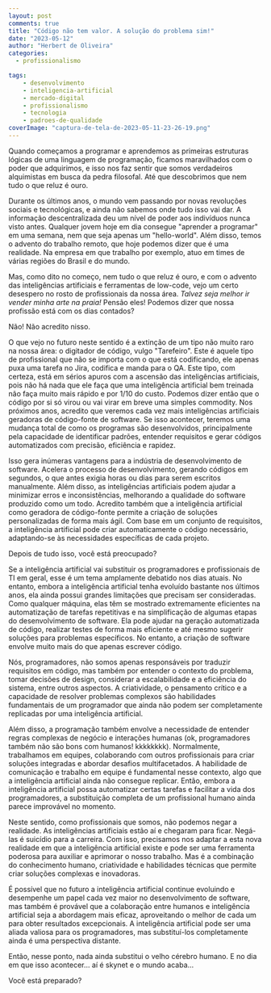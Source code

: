 ```yaml
---
layout: post
comments: true
title: "Código não tem valor. A solução do problema sim!"
date: "2023-05-12"
author: "Herbert de Oliveira"
categories: 
  - profissionalismo

tags:
    - desenvolvimento
    - inteligencia-artificial
    - mercado-digital
    - profissionalismo
    - tecnologia
    - padroes-de-qualidade
coverImage: "captura-de-tela-de-2023-05-11-23-26-19.png"
---
```


Quando começamos a programar e aprendemos as primeiras estruturas lógicas de uma linguagem de programação, ficamos maravilhados com o poder que adquirimos, e isso nos faz sentir que somos verdadeiros alquimistas em busca da pedra filosofal. Até que descobrimos que nem tudo o que reluz é ouro.

Durante os últimos anos, o mundo vem passando por novas revoluções sociais e tecnológicas, e ainda não sabemos onde tudo isso vai dar. A informação descentralizada deu um nível de poder aos indivíduos nunca visto antes. Qualquer jovem hoje em dia consegue "aprender a programar" em uma semana, nem que seja apenas um "hello-world". Além disso, temos o advento do trabalho remoto, que hoje podemos dizer que é uma realidade. Na empresa em que trabalho por exemplo, atuo em times de várias regiões do Brasil e do mundo.

Mas, como dito no começo, nem tudo o que reluz é ouro, e com o advento das inteligências artificiais e ferramentas de low-code, vejo um certo desespero no rosto de profissionais da nossa área. _Talvez seja melhor ir vender minha arte na praia!_ Pensão eles! Podemos dizer que nossa profissão está com os dias contados?

Não! Não acredito nisso.

O que vejo no futuro neste sentido é a extinção de um tipo não muito raro na nossa área: o digitador de código, vulgo "Tarefeiro". Este é aquele tipo de profissional que não se importa com o que está codificando, ele apenas puxa uma tarefa no Jira, codifica e manda para o QA. Este tipo, com certeza, está em sérios apuros com a ascensão das inteligências artificiais, pois não há nada que ele faça que uma inteligência artificial bem treinada não faça muito mais rápido e por 1/10 do custo. Podemos dizer então que o código por si só virou ou vai virar em breve uma simples commodity. Nos próximos anos, acredito que veremos cada vez mais inteligências artificiais geradoras de código-fonte de software. Se isso acontecer, teremos uma mudança total de como os programas são desenvolvidos, principalmente pela capacidade de identificar padrões, entender requisitos e gerar códigos automatizados com precisão, eficiência e rapidez.

Isso gera inúmeras vantagens para a indústria de desenvolvimento de software. Acelera o processo de desenvolvimento, gerando códigos em segundos, o que antes exigia horas ou dias para serem escritos manualmente. Além disso, as inteligências artificiais podem ajudar a minimizar erros e inconsistências, melhorando a qualidade do software produzido como um todo. Acredito também que a inteligência artificial como geradora de código-fonte permite a criação de soluções personalizadas de forma mais ágil. Com base em um conjunto de requisitos, a inteligência artificial pode criar automaticamente o código necessário, adaptando-se às necessidades específicas de cada projeto.

Depois de tudo isso, você está preocupado?

Se a inteligência artificial vai substituir os programadores e profissionais de TI em geral, esse é um tema amplamente debatido nos dias atuais. No entanto, embora a inteligência artificial tenha evoluído bastante nos últimos anos, ela ainda possui grandes limitações que precisam ser consideradas. Como qualquer máquina, elas têm se mostrado extremamente eficientes na automatização de tarefas repetitivas e na simplificação de algumas etapas do desenvolvimento de software. Ela pode ajudar na geração automatizada de código, realizar testes de forma mais eficiente e até mesmo sugerir soluções para problemas específicos. No entanto, a criação de software envolve muito mais do que apenas escrever código.

Nós, programadores, não somos apenas responsáveis por traduzir requisitos em código, mas também por entender o contexto do problema, tomar decisões de design, considerar a escalabilidade e a eficiência do sistema, entre outros aspectos. A criatividade, o pensamento crítico e a capacidade de resolver problemas complexos são habilidades fundamentais de um programador que ainda não podem ser completamente replicadas por uma inteligência artificial.

Além disso, a programação também envolve a necessidade de entender regras complexas de negócio e interações humanas (ok, programadores também não são bons com humanos! kkkkkkkk). Normalmente, trabalhamos em equipes, colaborando com outros profissionais para criar soluções integradas e abordar desafios multifacetados. A habilidade de comunicação e trabalho em equipe é fundamental nesse contexto, algo que a inteligência artificial ainda não consegue replicar. Então, embora a inteligência artificial possa automatizar certas tarefas e facilitar a vida dos programadores, a substituição completa de um profissional humano ainda parece improvável no momento.

Neste sentido, como profissionais que somos, não podemos negar a realidade. As inteligências artificiais estão aí e chegaram para ficar. Negá-las é suicídio para a carreira. Com isso, precisamos nos adaptar a esta nova realidade em que a inteligência artificial existe e pode ser uma ferramenta poderosa para auxiliar e aprimorar o nosso trabalho. Mas é a combinação do conhecimento humano, criatividade e habilidades técnicas que permite criar soluções complexas e inovadoras.

É possível que no futuro a inteligência artificial continue evoluindo e desempenhe um papel cada vez maior no desenvolvimento de software, mas também é provável que a colaboração entre humanos e inteligência artificial seja a abordagem mais eficaz, aproveitando o melhor de cada um para obter resultados excepcionais. A inteligência artificial pode ser uma aliada valiosa para os programadores, mas substituí-los completamente ainda é uma perspectiva distante.

Então, nesse ponto, nada ainda substitui o velho cérebro humano. E no dia em que isso acontecer… aí é skynet e o mundo acaba…

Você está preparado?
